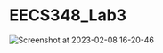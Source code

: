 # EECS348_Lab3

![Screenshot at 2023-02-08 16-20-46](https://user-images.githubusercontent.com/123590135/217664454-1a1c8555-976c-41d8-8468-9fd9a3b9ca94.png)
